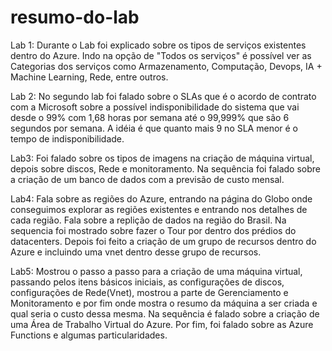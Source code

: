 # resumo-do-lab

Lab 1:
Durante o Lab foi explicado sobre os tipos de serviços existentes dentro do Azure. Indo na opção de "Todos os serviços" é possível ver as Categorias dos serviços como Armazenamento, Computação, Devops, IA + Machine Learning, Rede, entre outros.

Lab 2:
No segundo lab foi falado sobre o SLAs que é o acordo de contrato com a Microsoft sobre a possível indisponibilidade do sistema que vai desde o 99% com 1,68 horas por semana até o 99,999% que são 6 segundos por semana. A idéia é que quanto mais 9 no SLA menor é o tempo de indisponibilidade.

Lab3:
Foi falado sobre os tipos de imagens na criação de máquina virtual, depois sobre discos, Rede e monitoramento. Na sequência foi falado sobre a criação de um banco de dados com a previsão de custo mensal.

Lab4:
Fala sobre as regiões do Azure, entrando na página do Globo onde conseguimos explorar as regiões existentes e entrando nos detalhes de cada região. Fala sobre a replição de dados na região do Brasil. Na sequencia foi mostrado sobre fazer o Tour por dentro dos prédios do datacenters. Depois foi feito a criação de um grupo de recursos dentro do Azure e incluindo uma vnet dentro desse grupo de recursos.


Lab5:
Mostrou o passo a passo para a criação de uma máquina virtual, passando pelos itens básicos iniciais, as configurações de discos, configurações de Rede(Vnet), mostrou a parte de Gerenciamento e Monitoramento e por fim onde mostra o resumo da máquina a ser criada e qual seria o custo dessa mesma. Na sequência é falado sobre a criação de uma Área de Trabalho Virtual do Azure. Por fim, foi falado sobre as Azure Functions e algumas particularidades.
